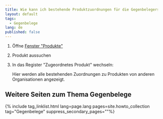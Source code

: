 ```yaml
---
title: Wie kann ich bestehende Produktzuordnungen für die Gegenbelegerstellung einsehen ?
layout: default
tags:
  - Gegenbelege
lang: de
published: false
---
```


1. Öffne [Fenster "Produkte"](Wie_finde_und_öffne_ich_ein_Fenster)
1. Produkt aussuchen
1. In das Register "Zugeordnetes Produkt" wechseln:

   Hier werden alle bestehenden Zuordnungen zu Produkten von anderen Organisationen angezeigt.



## Weitere Seiten zum Thema Gegenbelege

{% include tag_linklist.html lang=page.lang pages=site.howto_collection tag="Gegenbelege" suppress_secondary_pages=""%}
